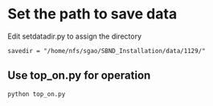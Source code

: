 # Set the path to save data
Edit setdatadir.py to assign the directory
```
savedir = "/home/nfs/sgao/SBND_Installation/data/1129/"
```
## Use top_on.py for operation
```
python top_on.py
```

